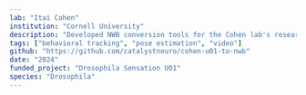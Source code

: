 ```yaml
---
lab: "Itai Cohen"
institution: "Cornell University"
description: "Developed NWB conversion tools for the Cohen lab's research on Drosophila behavior. The conversion pipeline standardizes high-resolution videos of behaving flies along with synchronized behavioral measurements stored in MATLAB formats. These tools enable researchers to correlate detailed fly movements with other physiological and sensory data."
tags: ["behavioral tracking", "pose estimation", "video"]
github: "https://github.com/catalystneuro/cohen-u01-to-nwb"
date: "2024"
funded_project: "Drosophila Sensation U01"
species: "Drosophila"
---
```

